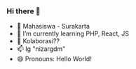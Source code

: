 ### Hi there 👋

- 🔭 Mahasiswa - Surakarta
- 🌱 I’m currently learning PHP, React, JS
- 👯 Kolaborasi??
- 📫 Ig "nizargdm"
- 😄 Pronouns: Hello World!
